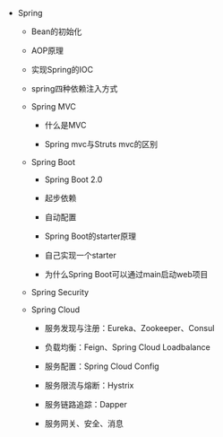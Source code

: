 * Spring 
            
    * Bean的初始化
    
    * AOP原理
    
    * 实现Spring的IOC
    
    * spring四种依赖注入方式
        
    * Spring MVC
        
        * 什么是MVC
        
        * Spring mvc与Struts mvc的区别
        
    * Spring Boot
        
        * Spring Boot 2.0
        
        * 起步依赖
        
        * 自动配置
        
        * Spring Boot的starter原理
        
        * 自己实现一个starter
        
        * 为什么Spring Boot可以通过main启动web项目
        
    * Spring Security
        
    * Spring Cloud
            
        * 服务发现与注册：Eureka、Zookeeper、Consul
            
        * 负载均衡：Feign、Spring Cloud Loadbalance
            
        * 服务配置：Spring Cloud Config
            
        * 服务限流与熔断：Hystrix
            
        * 服务链路追踪：Dapper
            
        * 服务网关、安全、消息